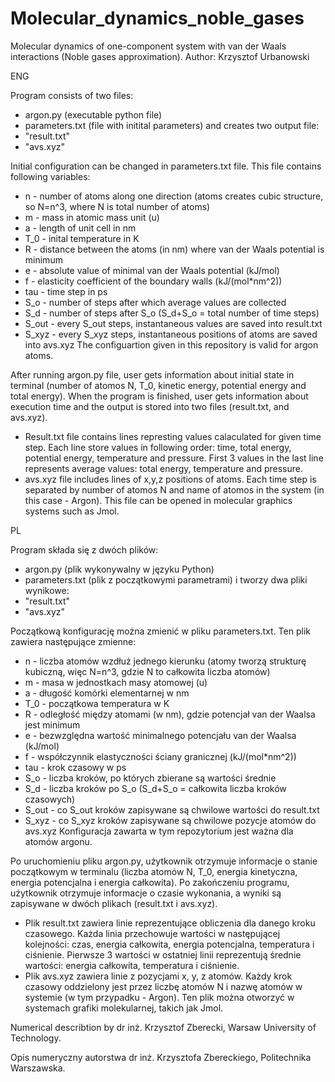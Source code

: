 # Molecular_dynamics_noble_gases
Molecular dynamics of one-component system with van der Waals interactions (Noble gases approximation).
Author: Krzysztof Urbanowski

ENG

Program consists of two files:
- argon.py (executable python file)
- parameters.txt (file with initital parameters)
and creates two output file:
- "result.txt"
- "avs.xyz"

Initial configuration can be changed in parameters.txt file. This file contains following variables:
* n - number of atoms along one direction (atoms creates cubic structure, so N=n^3, where N is total number of atoms)
* m - mass in atomic mass unit (u)
* a - length of unit cell in nm
* T_0 - inital temperature in K
* R - distance between the atoms (in nm) where van der Waals potential is minimum
* e - absolute value of minimal van der Waals potential (kJ/mol)
* f - elasticity coefficient of the boundary walls (kJ/(mol*nm^2))
* tau - time step in ps
* S_o - number of steps after which average values ​​are collected
* S_d - number of steps after S_o (S_d+S_o = total number of time steps)
* S_out - every S_out steps, instantaneous values are saved into result.txt
* S_xyz - every S_xyz steps, instantaneous positions of atoms are saved into avs.xyz
The configuartion given in this repository is valid for argon atoms.

After running argon.py file, user gets information about initial state in terminal (number of atomos N, T_0, kinetic energy, potential energy and total energy).
When the program is finished, user gets information about execution time and the output is stored into two files (result.txt, and avs.xyz).
* Result.txt file contains lines represting values calaculated for given time step. Each line store values in following order:
time, total energy, potential energy, temperature and pressure. First 3 values in the last line represents average values: total energy, temperature and pressure.
* avs.xyz file includes lines of x,y,z positions of atoms. Each time step is separated by number of atomos N and name of atomos in the system (in this case - Argon). This file can be opened in molecular graphics systems such as Jmol.

PL

Program składa się z dwóch plików:
- argon.py (plik wykonywalny w języku Python)
- parameters.txt (plik z początkowymi parametrami)
i tworzy dwa pliki wynikowe:
- "result.txt"
- "avs.xyz"

Początkową konfigurację można zmienić w pliku parameters.txt. Ten plik zawiera następujące zmienne:

* n - liczba atomów wzdłuż jednego kierunku (atomy tworzą strukturę kubiczną, więc N=n^3, gdzie N to całkowita liczba atomów)
* m - masa w jednostkach masy atomowej (u)
* a - długość komórki elementarnej w nm
* T_0 - początkowa temperatura w K
* R - odległość między atomami (w nm), gdzie potencjał van der Waalsa jest minimum
* e - bezwzględna wartość minimalnego potencjału van der Waalsa (kJ/mol)
* f - współczynnik elastyczności ściany granicznej (kJ/(mol*nm^2))
* tau - krok czasowy w ps
* S_o - liczba kroków, po których zbierane są wartości średnie
* S_d - liczba kroków po S_o (S_d+S_o = całkowita liczba kroków czasowych)
* S_out - co S_out kroków zapisywane są chwilowe wartości do result.txt
* S_xyz - co S_xyz kroków zapisywane są chwilowe pozycje atomów do avs.xyz
Konfiguracja zawarta w tym repozytorium jest ważna dla atomów argonu.

Po uruchomieniu pliku argon.py, użytkownik otrzymuje informacje o stanie początkowym w terminalu (liczba atomów N, T_0, energia kinetyczna, energia potencjalna i energia całkowita).
Po zakończeniu programu, użytkownik otrzymuje informacje o czasie wykonania, a wyniki są zapisywane w dwóch plikach (result.txt i avs.xyz).
* Plik result.txt zawiera linie reprezentujące obliczenia dla danego kroku czasowego. Każda linia przechowuje wartości w następującej kolejności: czas, energia całkowita, energia potencjalna, temperatura i ciśnienie. Pierwsze 3 wartości w ostatniej linii reprezentują średnie wartości: energia całkowita, temperatura i ciśnienie.
* Plik avs.xyz zawiera linie z pozycjami x, y, z atomów. Każdy krok czasowy oddzielony jest przez liczbę atomów N i nazwę atomów w systemie (w tym przypadku - Argon). Ten plik można otworzyć w systemach grafiki molekularnej, takich jak Jmol.

Numerical describtion by dr inż. Krzysztof Zberecki, Warsaw University of Technology.

Opis numeryczny autorstwa dr inż. Krzysztofa Zbereckiego, Politechnika Warszawska.

